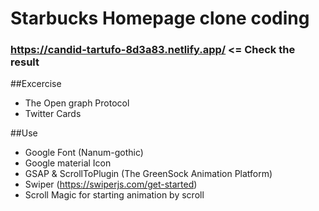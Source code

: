 # Starbucks Homepage clone coding

### https://candid-tartufo-8d3a83.netlify.app/ <= Check the result

##Excercise
- The Open graph Protocol
- Twitter Cards

##Use
- Google Font (Nanum-gothic)
- Google material Icon
- GSAP & ScrollToPlugin (The GreenSock Animation Platform)
- Swiper (https://swiperjs.com/get-started)
- Scroll Magic for starting animation by scroll

